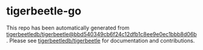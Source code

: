 # tigerbeetle-go
This repo has been automatically generated from [tigerbeetledb/tigerbeetle@bbd540349cb6f24c12dfb1c8ee9e0ec1bbb8d06b](https://github.com/tigerbeetledb/tigerbeetle/commit/bbd540349cb6f24c12dfb1c8ee9e0ec1bbb8d06b). Please see [tigerbeetledb/tigerbeetle](https://github.com/tigerbeetledb/tigerbeetle) for documentation and contributions.
